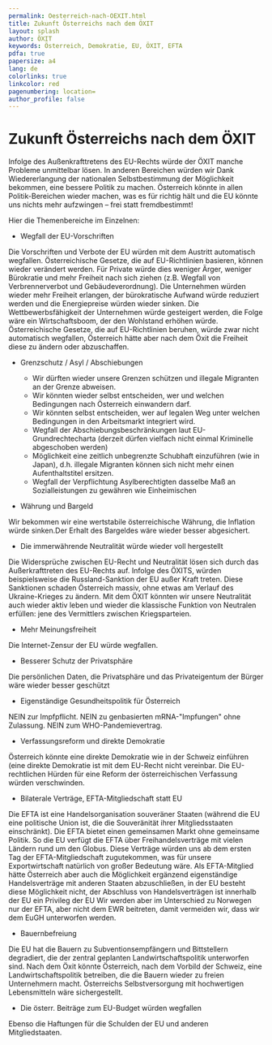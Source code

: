 ```yaml
---
permalink: Oesterreich-nach-OEXIT.html
title: Zukunft Österreichs nach dem ÖXIT
layout: splash
author: ÖXIT
keywords: Österreich, Demokratie, EU, ÖXIT, EFTA
pdfa: true
papersize: a4
lang: de
colorlinks: true
linkcolor: red
pagenumbering: location=
author_profile: false
---
```


# Zukunft Österreichs nach dem ÖXIT

Infolge des Außenkrafttretens des EU-Rechts würde der ÖXIT manche Probleme unmittelbar lösen. In anderen Bereichen würden wir Dank Wiedererlangung der nationalen Selbstbestimmung der Möglichkeit bekommen, eine bessere Politik zu machen. Österreich könnte in allen Politik-Bereichen wieder machen, was es für richtig hält und die EU könnte uns nichts mehr aufzwingen – frei statt fremdbestimmt!

Hier die Themenbereiche im Einzelnen:

* Wegfall der EU-Vorschriften

Die Vorschriften und Verbote der EU würden mit dem Austritt automatisch wegfallen. Österreichische Gesetze, die auf EU-Richtlinien basieren, können wieder verändert werden. Für Private würde dies weniger Ärger, weniger Bürokratie und mehr Freiheit nach sich ziehen (z.B. Wegfall von Verbrennerverbot und Gebäudeverordnung). Die Unternehmen würden wieder mehr Freiheit erlangen, der bürokratische Aufwand würde reduziert werden und die Energiepreise würden wieder sinken. Die Wettbewerbsfähigkeit der Unternehmen würde gesteigert werden, die Folge wäre ein Wirtschaftsboom, der den Wohlstand erhöhen würde. Österreichische Gesetze, die auf EU-Richtlinien beruhen, würde zwar nicht automatisch wegfallen, Österreich hätte aber nach dem Öxit die Freiheit diese zu ändern oder abzuschaffen.

* Grenzschutz / Asyl / Abschiebungen
    * Wir dürften wieder unsere Grenzen schützen und illegale Migranten an der Grenze abweisen.
    * Wir könnten wieder selbst entscheiden, wer und welchen Bedingungen nach Österreich einwandern darf.
    * Wir könnten selbst entscheiden, wer auf legalen Weg unter welchen Bedingungen in den Arbeitsmarkt integriert wird.
    * Wegfall der Abschiebungsbeschränkungen laut EU-Grundrechtecharta (derzeit dürfen vielfach nicht einmal Kriminelle abgeschoben werden)
    * Möglichkeit eine zeitlich unbegrenzte Schubhaft einzuführen (wie in Japan), d.h. illegale Migranten können sich nicht mehr einen Aufenthaltstitel ersitzen.
    * Wegfall der Verpflichtung Asylberechtigten dasselbe Maß an Sozialleistungen zu gewähren wie Einheimischen

* Währung und Bargeld

Wir bekommen wir eine wertstabile österreichische Währung, die Inflation würde sinken.Der Erhalt des Bargeldes wäre wieder besser abgesichert.

* Die immerwährende Neutralität würde wieder voll hergestellt

Die Widersprüche zwischen EU-Recht und Neutralität lösen sich durch das Außerkrafttreten des EU-Rechts auf. Infolge des ÖXITS, würden beispielsweise die Russland-Sanktion der EU außer Kraft treten. Diese Sanktionen schaden Österreich massiv, ohne etwas am Verlauf des Ukraine-Krieges zu ändern.
Mit dem ÖXIT könnten wir unsere Neutralität auch wieder aktiv leben und wieder die klassische Funktion von Neutralen erfüllen: jene des Vermittlers zwischen Kriegsparteien.

* Mehr Meinungsfreiheit

Die Internet-Zensur der EU würde wegfallen.

* Besserer Schutz der Privatsphäre

Die persönlichen Daten, die Privatsphäre und das Privateigentum der Bürger wäre wieder besser geschützt

* Eigenständige Gesundheitspolitik für Österreich

NEIN zur Impfpflicht. NEIN zu genbasierten mRNA-"Impfungen" ohne Zulassung. NEIN zum WHO-Pandemievertrag.

* Verfassungsreform und direkte Demokratie

Österreich könnte eine direkte Demokratie wie in der Schweiz einführen (eine direkte Demokratie ist mit dem EU-Recht nicht vereinbar. Die EU-rechtlichen Hürden für eine Reform der österreichischen Verfassung würden verschwinden.

* Bilaterale Verträge, EFTA-Mitgliedschaft statt EU

Die EFTA ist eine Handelsorganisation souveräner Staaten (während die EU eine politische Union ist, die die Souveränität ihrer Mitgliedsstaaten einschränkt). Die EFTA bietet einen gemeinsamen Markt ohne gemeinsame Politik. So die EU verfügt die EFTA über Freihandelsverträge mit vielen Ländern rund um den Globus. Diese Verträge würden uns ab dem ersten Tag der EFTA-Mitgliedschaft zugutekommen, was für unsere Exportwirtschaft natürlich von großer Bedeutung wäre.
Als EFTA-Mitglied hätte Österreich aber auch die Möglichkeit ergänzend eigenständige Handelsverträge mit anderen Staaten abzuschließen, in der EU besteht diese Möglichkeit nicht, der Abschluss von Handelsverträgen ist innerhalb der EU ein Privileg der EU
Wir werden aber im Unterschied zu Norwegen nur der EFTA, aber nicht dem EWR beitreten, damit vermeiden wir, dass wir dem EuGH unterworfen werden.

* Bauernbefreiung

Die EU hat die Bauern zu Subventionsempfängern und Bittstellern degradiert, die der zentral geplanten Landwirtschaftspolitik unterworfen sind. Nach dem Öxit könnte Österreich, nach dem Vorbild der Schweiz, eine Landwirtschaftspolitik betreiben, die die Bauern wieder zu freien Unternehmern macht. Österreichs Selbstversorgung mit hochwertigen Lebensmitteln wäre sichergestellt.

* Die österr. Beiträge zum EU-Budget würden wegfallen

Ebenso die Haftungen für die Schulden der EU und anderen Mitgliedstaaten.

